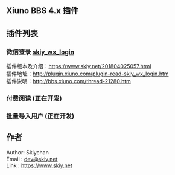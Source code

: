 Xiuno BBS 4.x 插件
------

## 插件列表

### 微信登录 [skiy_wx_login](skiy_wx_login)
插件版本及介绍：https://www.skiy.net/201804025057.html   
插件地址：http://plugin.xiuno.com/plugin-read-skiy_wx_login.htm      
插件说明：http://bbs.xiuno.com/thread-21280.htm 

### 付费阅读 (正在开发)

### 批量导入用户 (正在开发)

## 作者
Author: Skiychan   
Email : dev@skiy.net   
Link : https://www.skiy.net   